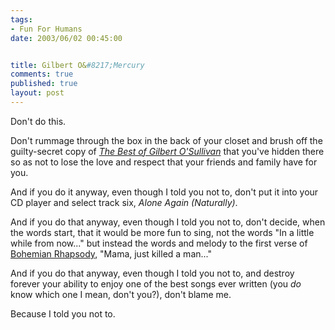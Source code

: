 ```yaml
--- 
tags:
- Fun For Humans
date: 2003/06/02 00:45:00


title: Gilbert O&#8217;Mercury
comments: true
published: true
layout: post
---
```


<p> Don't do this. </p>
<p> Don't rummage through the box in the back of your closet and brush off the guilty-secret copy of <em>
<a href="http://www.amazon.com/exec/obidos/ASIN/B0000032H5/dalehemer-20">The Best of Gilbert O'Sullivan</a>
</em> that you've hidden there so as not to lose the love and respect that your friends and family have for you. </p>
<p> And if you do it anyway, even though I told you not to, don't put it into your CD player and select track six, <em>Alone Again (Naturally)</em>. </p>
<p> And if you do that anyway, even though I told you not to, don't decide, when the words start, that it would be more fun to sing, not the words "In a little while from now..." but instead the words and melody to the first verse of <a href="http://www.amazon.com/exec/obidos/ASIN/B000000OAN/dalehemer-20">Bohemian Rhapsody</a>, "Mama, just killed a man..." </p>
<p> And if you do that anyway, even though I told you not to, and destroy forever your ability to enjoy one of the best songs ever written (you <em>do</em> know which one I mean, don't you?), don't blame me. </p>
<p> Because I told you not to. </p>
